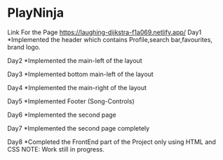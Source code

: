 # PlayNinja
Link For the Page
https://laughing-dijkstra-f1a069.netlify.app/
Day1
  *Implemented the header which contains Profile,search bar,favourites, brand logo.
  
Day2
  *Implemented the main-left of the layout
  
Day3
  *Implemented bottom main-left of the layout
  
Day4
  *Implemented the main-right of the layout
  
Day5
  *Implemented Footer (Song-Controls)
  
Day6
  *Implemented the second page

Day7
  *Implemented the second page completely
  
Day8
  *Completed the FrontEnd part of the Project only using HTML and CSS
  NOTE: Work still in progress.
  
